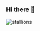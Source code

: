 ### Hi there 👋

<!--
**mt-cs/mt-cs** is a ✨ _special_ ✨ repository because its `README.md` (this file) appears on your GitHub profile.

- 💻 I’m looking for SWE Internship and AI/ML open source to contribute to!
- 💬 How to reach me: https://www.linkedin.com/in/marisatania/
- 😄 Pronouns: She/ Her/ Hers
- 🦄 I wanted to be a unicorn once but I ended up being a stallion
-->
![stallions](https://user-images.githubusercontent.com/60201466/113470739-a98c6180-940c-11eb-9d9c-9929d9501de4.gif)
